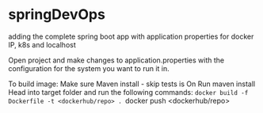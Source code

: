 # springDevOps
adding the complete spring boot app with application properties for docker IP, k8s and localhost

Open project and make changes to application.properties with the configuration for the system you want to run it in.

To build image:
Make sure Maven install - skip tests is On
Run maven install
Head into target folder and run the following commands:
``docker build -f Dockerfile -t <dockerhub/repo> .
``docker push <dockerhub/repo>
